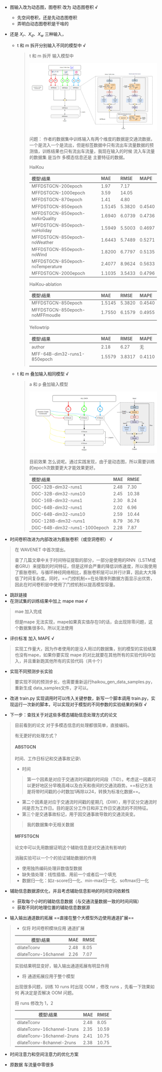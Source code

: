 + 图输入改为动态图，图卷积 改为 动态图卷积      √
  + 先空间卷积，还是先动态图卷积
  + 弄明白动态图卷积是干啥的

+ 还是 $X_r$、$X_d$、$X_w$ 三种输入，
  + t 和 m 拆开分别输入不同的模型中       √
  
    > t 和 m 拆开 输入模型中
    >
    > ![image-20240618210528491](https://raw.githubusercontent.com/Quinlan7/pic_cloud/main/img/202406182105743.png)
    >
    > 问题： 作者的数据集中训练输入有两个维度的数据是交通流数据，一个是流入一个是流出，但是标签数据中只有流出车流量数据的预测值，训练结果也只有流出车流量，我现在输入的时候 流入车流量的数据集 是当作 多模态信息还是 主要特征的数据。
    >
    > HaiKou
    >
    > | 模型\结果                        | MAE    | RMSE   | MAPE   |
    > | -------------------------------- | ------ | ------ | ------ |
    > | MFFDSTGCN-200epoch               | 1.97   | 7.17   |        |
    > | MFFDSTGCN-1000epoch              | 3.59   | 14.05  |        |
    > | MFFDSTGCN-870epoch               | 1.41   | 4.80   |        |
    > | MFFDSTGCN-850epoch               | 1.5145 | 5.3820 | 0.4540 |
    > | MFFDSTGCN-850epoch-noAirQuality  | 1.6940 | 6.0739 | 0.4736 |
    > | MFFDSTGCN-850epoch-noHoliday     | 1.5949 | 5.5003 | 0.4697 |
    > | MFFDSTGCN-850epoch-noWeather     | 1.6443 | 5.7489 | 0.5271 |
    > | MFFDSTGCN-850epoch-noWind        | 1.8200 | 6.7797 | 0.5135 |
    > | MFFDSTGCN-850epoch-noTemperature | 2.4077 | 8.9624 | 0.5633 |
    > | MFFDSTGCN-2000epoch              | 1.1035 | 3.5433 | 0.4796 |
    >
    > HaiKou-ablation
    >
    > | 模型\结果                      | MAE    | RMSE   | MAPE   |
    > | ------------------------------ | ------ | ------ | ------ |
    > | MFFDSTGCN-850epoch             | 1.5145 | 5.3820 | 0.4540 |
    > | MFFDSTGCN-850epoch-noMFFmoudle | 1.7550 | 6.1579 | 0.4955 |
    > |                                |        |        |        |
    >
    > Yellowtrip
    >
    > | 模型\结果                    | MAE    | RMSE   | MAPE   |
    > | ---------------------------- | ------ | ------ | ------ |
    > | author                       | 2.18   | 6.27   | 无     |
    > | MFF-64B-dim32-runs1-850epoch | 1.5579 | 3.8317 | 0.4110 |
    > |                              |        |        |        |
    > |                              |        |        |        |
  
  + t 和 m 叠加输入相同模型                          √
  
    > a 和 p 叠加输入模型
    >
    > ![image-20240616160808741](https://raw.githubusercontent.com/Quinlan7/pic_cloud/main/img/202406161608905.png)
    >
    > 目前效果 怎么说呢。通过实践发现，由于是动态图，所以需要训练的epoch次数要更大才能效果更好。
    >
    > | 模型\结果                     | MAE  | RMSE  |
    > | ----------------------------- | ---- | ----- |
    > | DGC-32B-dim32-runs1           | 2.48 | 7.30  |
    > | DGC-32B-dim32-runs10          | 2.45 | 10.38 |
    > | DGC-16B-dim32-runs1           | 2.30 | 8.24  |
    > | DGC-64B-dim32-runs1           | 2.02 | 6.96  |
    > | DGC-64B-dim32-runs10          | 2.59 | 10.44 |
    > | DGC-128B-dim32-runs1          | 8.79 | 36.76 |
    > | DGC-64B-dim32-runs1-1000epoch | 2.28 | 7.87  |
    >
    > 
  
+ 时间卷积改进为内部改进为膨胀卷积（或空洞卷积）          √

> 在 WAVENET 中首次提出。
>
> 查了几篇文章中关于时间特征提取的部分，一部分是使用的RNN（LSTM或者GRU）来提取的时间特征，但是这样会严重的降低训练速度，所以我使用了膨胀卷积。与循环神经网络相比，膨胀卷积层可以并行计算，因此大大降低了时间复杂度。同时，==门控机制==在处理序列数据方面显示出优势，因此在时间卷积层中使用了门控机制以提高模型容量。

+ 跳跃链接
+ 在测试集的训练结果中加上 mape  mae                 √

> mae 加入完成
>
> 但是mape 无法实现，mape如果真实值存在0的话，会出现除零问题，这个数据集很多0。所以无法使用

+ 评价标准 加入 MAPE                                        √

> 实现工作量大，因为作者使用的是没人用过的数据集，别的模型的实验结果也没有mape，如果你要实现 mape 的对比就要在其他所有的实验代码中加入，并且重新跑其他所有的实验代码（共十个）

+ 实现不同预测步长实验
> 要实现不同的预测步长，也需要重新运行haikou_gen_data_samples.py，重新生成 data_samples文件，才可以。

+ 改进 train.py 实现调用时可以传入关键参数，新写一个脚本调用 train.py，实现运行一次新的脚本，可以实现对于模型的不同参数的实验结果的保存     √

+ 下一步：查找关于对这些多模态辅助信息处理方式的论文

> 目前看到的论文 对于多模态信息的处理都很简单，直接编码。
>
> 有无更好的处理方式？
>
> #### ABSTGCN
>
> 时间、工作日标记和交通事故记录\
>
> + 时间
>
> > 第一个因素是对应于交通流时间戳的时间段（TiD）。考虑这一因素可以更好地区分早晚高峰以及白天和夜间的交通流趋势。==标记方法是将带时间戳的小时数加1再除以24，转换为标准化数据==。
>
> + 第二个因素是对应于交通流时间戳的星期几（DiW），用于区分交通流时间是否为工作日。目的是区分工作日和非工作日交通流的不同特征。
> + 第三个是交通事故标记，用于因交通事故导致的交通流突变。
>
> > 我的数据集中无相关数据
>
> #### MFFSTGCN
>
> 论文中可以先用数据证明这个辅助信息是对交通流有影响的
>
> 消融实验可以一个个的验证辅助数据的作用
>
> + 使用独热编码处理非数值型数据
> + 缺失值处理：线性插值、用前一个或者后一个填充
> + 数据归一化：如z-score归一化、min-max归一化、softmax归一化

+ 辅助信息数据源优化，并且考虑辅助信息影响的时间空间依赖性
  + 获取每个小时的辅助信息数据（与交通流量数据一致的时间间隔）
  + 获取不同的地理位置的辅助信息数据源

+ 输入输出通道数的拓展       ==直接在整个大模型外边使用通道扩展==

> + 仅将 时间卷积模块应用 通道扩展
>
> | 模型\结果             | MAE  | RMSE |
> | --------------------- | ---- | ---- |
> | dilateTconv           | 2.48 | 8.05 |
> | dilateTconv-16channel | 2.26 | 7.07 |
>
> 实验结果明显变好，输入输出通道拓展有明显作用
>
> + 将 通道拓展应用于整个模型
>
> 出现很多问题，训练 10 runs 时出现 OOM ，修改 runs ，先看一下效果如何 再决定是否解决 OOM 问题。
>
> 将 runs 修改为 1，2
>
> | 模型\结果                   | MAE  | RMSE  |
> | --------------------------- | ---- | ----- |
> | dilateTconv                 | 2.48 | 8.05  |
> | dilateTconv-16channel-1runs | 2.35 | 10.59 |
> | dilateTconv-16channel-2runs | 2.41 | 10.75 |
> | dilateTconv-8channel-2runs  | 2.38 | 10.75 |
>
> 

+ 时间注意力和空间注意力的优化方案

+ 原数据 车流量中零很多